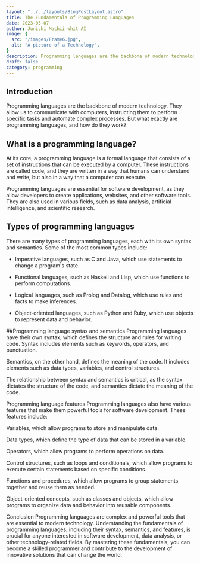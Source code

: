 ```yaml
---
layout: "../../layouts/BlogPostLayout.astro"
title: The Fundamentals of Programming Languages
date: 2023-05-07
author: Junichi Machii whit AI
image: {
  src: "/images/Frame6.jpg",
  alt: "A picture of a Technology",
}
description: Programming languages are the backbone of modern technology. They allow us to communicate with computers, instructing them to perform specific tasks and automate complex processes.
draft: false
category: programming
---
```


## Introduction

Programming languages are the backbone of modern technology. They allow us to communicate with computers, instructing them to perform specific tasks and automate complex processes. But what exactly are programming languages, and how do they work?

## What is a programming language?
At its core, a programming language is a formal language that consists of a set of instructions that can be executed by a computer. These instructions are called code, and they are written in a way that humans can understand and write, but also in a way that a computer can execute.

Programming languages are essential for software development, as they allow developers to create applications, websites, and other software tools. They are also used in various fields, such as data analysis, artificial intelligence, and scientific research.

## Types of programming languages
There are many types of programming languages, each with its own syntax and semantics. Some of the most common types include:

- Imperative languages, such as C and Java, which use statements to change a program's state.

- Functional languages, such as Haskell and Lisp, which use functions to perform computations.

- Logical languages, such as Prolog and Datalog, which use rules and facts to make inferences.

- Object-oriented languages, such as Python and Ruby, which use objects to represent data and behavior.

##Programming language syntax and semantics
Programming languages have their own syntax, which defines the structure and rules for writing code. Syntax includes elements such as keywords, operators, and punctuation.

Semantics, on the other hand, defines the meaning of the code. It includes elements such as data types, variables, and control structures.

The relationship between syntax and semantics is critical, as the syntax dictates the structure of the code, and semantics dictate the meaning of the code.

Programming language features
Programming languages also have various features that make them powerful tools for software development. These features include:

Variables, which allow programs to store and manipulate data.

Data types, which define the type of data that can be stored in a variable.

Operators, which allow programs to perform operations on data.

Control structures, such as loops and conditionals, which allow programs to execute certain statements based on specific conditions.

Functions and procedures, which allow programs to group statements together and reuse them as needed.

Object-oriented concepts, such as classes and objects, which allow programs to organize data and behavior into reusable components.

Conclusion
Programming languages are complex and powerful tools that are essential to modern technology. Understanding the fundamentals of programming languages, including their syntax, semantics, and features, is crucial for anyone interested in software development, data analysis, or other technology-related fields. By mastering these fundamentals, you can become a skilled programmer and contribute to the development of innovative solutions that can change the world.